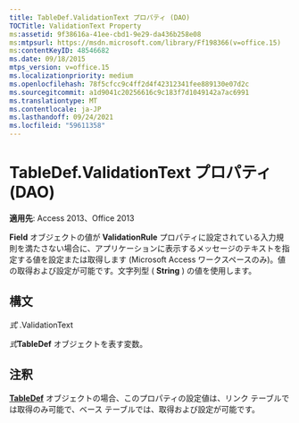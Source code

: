 ```yaml
---
title: TableDef.ValidationText プロパティ (DAO)
TOCTitle: ValidationText Property
ms:assetid: 9f38616a-41ee-cbd1-9e29-da436b258e08
ms:mtpsurl: https://msdn.microsoft.com/library/Ff198366(v=office.15)
ms:contentKeyID: 48546682
ms.date: 09/18/2015
mtps_version: v=office.15
ms.localizationpriority: medium
ms.openlocfilehash: 78f5cfcc9c4ff2d4f42312341fee889130e07d2c
ms.sourcegitcommit: a1d9041c20256616c9c183f7d1049142a7ac6991
ms.translationtype: MT
ms.contentlocale: ja-JP
ms.lasthandoff: 09/24/2021
ms.locfileid: "59611358"
---
```

# <a name="tabledefvalidationtext-property-dao"></a>TableDef.ValidationText プロパティ (DAO)


**適用先**: Access 2013、Office 2013

**Field** オブジェクトの値が **ValidationRule** プロパティに設定されている入力規則を満たさない場合に、アプリケーションに表示するメッセージのテキストを指定する値を設定または取得します (Microsoft Access ワークスペースのみ)。値の取得および設定が可能です。文字列型 ( **String** ) の値を使用します。  

## <a name="syntax"></a>構文

*式* .ValidationText

*式***TableDef** オブジェクトを表す変数。

## <a name="remarks"></a>注釈

**[TableDef](tabledef-object-dao.md)** オブジェクトの場合、このプロパティの設定値は、リンク テーブルでは取得のみ可能で、ベース テーブルでは、取得および設定が可能です。

